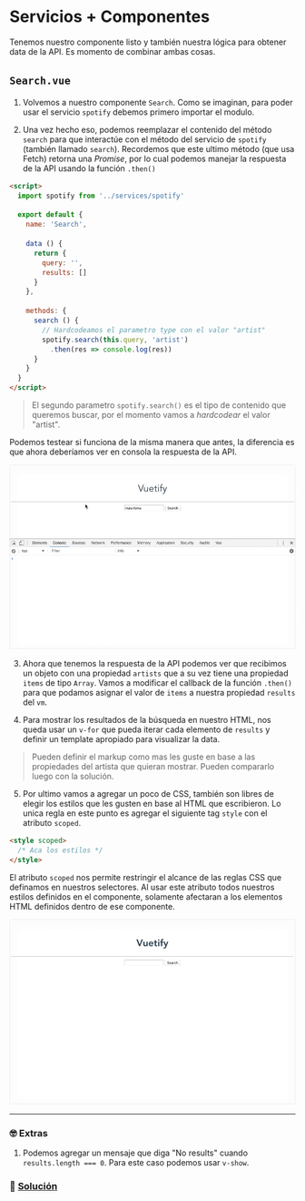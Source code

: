 # Servicios + Componentes

Tenemos nuestro componente listo y también nuestra lógica para obtener data de la API. Es momento de combinar ambas cosas.

## `Search.vue`

1. Volvemos a nuestro componente `Search`. Como se imaginan, para poder usar el servicio `spotify` debemos primero importar el modulo.

2. Una vez hecho eso, podemos reemplazar el contenido del método `search` para que interactúe con el método del servicio de `spotify` (también llamado `search`). Recordemos que este ultimo método (que usa Fetch) retorna una *Promise*, por lo cual podemos manejar la respuesta de la API usando la función `.then()`

```html
<script>
  import spotify from '../services/spotify'

  export default {
    name: 'Search',

    data () {
      return {
        query: '',
        results: []
      }
    },

    methods: {
      search () {
        // Hardcodeamos el parametro type con el valor "artist"
        spotify.search(this.query, 'artist')
          .then(res => console.log(res))
      }
    }
  }
</script>
```

> El segundo parametro `spotify.search()` es el tipo de contenido que queremos buscar, por el momento vamos a *hardcodear* el valor "artist".

Podemos testear si funciona de la misma manera que antes, la diferencia es que ahora deberíamos ver en consola la respuesta de la API.

![10](../img/10.gif)

3. Ahora que tenemos la respuesta de la API podemos ver que recibimos un objeto con una propiedad `artists` que a su vez tiene una propiedad `items` de tipo `Array`. Vamos a modificar el callback de la función `.then()` para que podamos asignar el valor de `items` a nuestra propiedad `results` del `vm`.

4. Para mostrar los resultados de la búsqueda en nuestro HTML, nos queda usar un `v-for` que pueda iterar cada elemento de `results` y definir un template apropiado para visualizar la data.

> Pueden definir el markup como mas les guste en base a las propiedades del artista que quieran mostrar. Pueden compararlo luego con la solución.

5. Por ultimo vamos a agregar un poco de CSS, también son libres de elegir los estilos que les gusten en base al HTML que escribieron. Lo unica regla en este punto es agregar el siguiente tag `style` con el atributo `scoped`.

```html
<style scoped>
  /* Aca los estilos */
</style>
```

El atributo `scoped` nos permite restringir el alcance de las reglas CSS que definamos en nuestros selectores. Al usar este atributo todos nuestros estilos definidos en el componente, solamente afectaran a los elementos HTML definidos dentro de ese componente.

![10b](../img/10b.gif)


___
### 🤓 Extras

1. Podemos agregar un mensaje que diga "No results" cuando `results.length === 0`. Para este caso podemos usar `v-show`.

### 📝 [Solución](https://github.com/ianaya89/workshop-vuejs/blob/master/hints/10.md)
